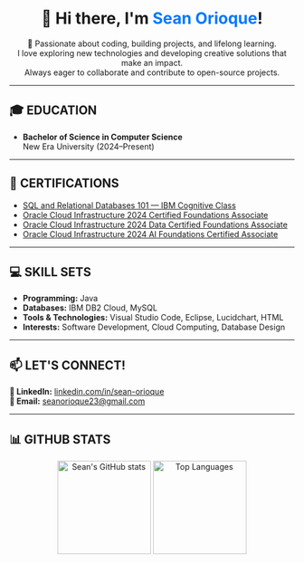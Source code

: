 <h1 align="center">👋 Hi there, I'm <span style="color:#0078ff;">Sean Orioque</span>!</h1>

<p align="center">
  🚀 Passionate about coding, building projects, and lifelong learning. <br>
  I love exploring new technologies and developing creative solutions that make an impact. <br>
  Always eager to collaborate and contribute to open-source projects.
</p>

---

<h2>🎓 EDUCATION</h2>
<ul>
  <li>
    <strong>Bachelor of Science in Computer Science</strong><br>
    New Era University (2024–Present)
  </li>
</ul>

---

<h2>🏅 CERTIFICATIONS</h2>
<ul>
  <li>
    <a href="https://courses.cognitiveclass.ai/certificates/8cf71d0105af4257a31e3bc29aaa848e">SQL and Relational Databases 101 — IBM Cognitive Class</a>
  </li>
  <li>
    <a href="https://catalog-education.oracle.com/ords/certview/sharebadge?id=D3253DC3EB8FCB05E2C2FD8EDE344A0F1E0F72A832E2615D15EEC51B18DF406C">
      Oracle Cloud Infrastructure 2024 Certified Foundations Associate
    </a>
  </li>
  <li>
    <a href="https://catalog-education.oracle.com/ords/certview/sharebadge?id=D3253DC3EB8FCB05E2C2FD8EDE344A0FB4E8D5C102A2F2A56F16A12E59DE2166">
      Oracle Cloud Infrastructure 2024 Data Certified Foundations Associate
    </a>
  </li>
  <li>
    <a href="https://catalog-education.oracle.com/ords/certview/sharebadge?id=AB3357B6A26A740871EA824AB39DF1A132660906EF0724BB0CB45E3FD8079FE9">
      Oracle Cloud Infrastructure 2024 AI Foundations Certified Associate
    </a>
  </li>
</ul>

---

<h2>💻 SKILL SETS</h2>
<ul>
  <li><strong>Programming:</strong> Java</li>
  <li><strong>Databases:</strong> IBM DB2 Cloud, MySQL</li>
  <li><strong>Tools & Technologies:</strong> Visual Studio Code, Eclipse, Lucidchart, HTML</li>
  <li><strong>Interests:</strong> Software Development, Cloud Computing, Database Design</li>
</ul>

---

<h2>📫 LET'S CONNECT!</h2>
<p>
  <strong>💼 LinkedIn:</strong> <a href="https://www.linkedin.com/in/sean-orioque" target="_blank">linkedin.com/in/sean-orioque</a><br>
  <strong>📧 Email:</strong> <a href="mailto:seanorioque23@gmail.com">seanorioque23@gmail.com</a>
</p>

---

<h2>📊 GITHUB STATS </h2>
<p align="center">
  <img src="https://github-readme-stats.vercel.app/api?username=seanorioque&show_icons=true&theme=tokyonight" alt="Sean's GitHub stats" height="165">
  <img src="https://github-readme-stats.vercel.app/api/top-langs/?username=seanorioque&layout=compact&theme=tokyonight" alt="Top Languages" height="165">
</p>
